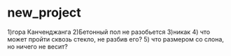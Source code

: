 # new_project
1)гора Канченджанга
2)Бетонный пол не разобьется
3)никак
4) что может пройти сквозь стекло, не разбив его?
5)  что размером со слона, но ничего не весит?
